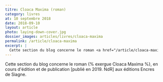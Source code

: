 ```yaml
---
titre: Cloaca Maxima (roman)
category: livres
at: 10 septembre 2018
date: 2018-09-10
layout: article
photo: laying-down-cover.jpg
dossier_images: articles/livres/cloaca-maxima
permalink: /article/cloaca-maxima
excerpt: |
  Cette section du blog concerne le roman <a href="/article/cloaca-maxima">Cloaca Maxima</a>, en cours d'édition et de publication [<strong>publié en 2019</strong>. NdR] aux éditions Encres de Siagne.
---
```


Cette section du blog concerne le roman {% exergue Cloaca Maxima %}, en cours d'édition et de publication [publié en 2019. NdR] aux éditions Encres de Siagne.
